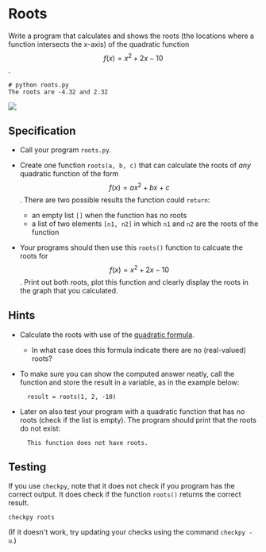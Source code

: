 # Roots

Write a program that calculates and shows the roots (the locations where
a function intersects the x-axis) of the quadratic function $$f(x)=x^2+2x-10$$.

    # python roots.py
    The roots are -4.32 and 2.32

![](../../assets/PolynoomAnalyse.png)


## Specification

* Call your program `roots.py`.

* Create one function `roots(a, b, c)` that can calculate the roots of *any*
quadratic function of the form $$f(x)=ax^2+bx+c$$. There are two possible
results the function could `return`:

    * an empty list `[]` when the function has no roots
    * a list of two elements `[n1, n2]` in which `n1` and `n2` are the roots of the function

* Your programs should then use this `roots()` function to calcuate the roots
for $$f(x)=x^2+2x-10$$. Print out both roots, plot this function and clearly
display the roots in the graph that you calculated.

## Hints

* Calculate the roots with use of the [quadratic formula](https://en.wikipedia.org/wiki/Quadratic_formula).

    * In what case does this formula indicate there are no (real-valued) roots?

* To make sure you can show the computed answer neatly, call the function and store the result in a variable, as in the example below:

        result = roots(1, 2, -10)

* Later on also test your program with a quadratic function that has no roots (check if the list is empty). The program should print that the roots do not exist:

        This function does not have roots.

## Testing

If you use `checkpy`, note that it does not check if you program has the correct output. It does check if the function `roots()` returns the correct result.

    checkpy roots

(If it doesn't work, try updating your checks using the command `checkpy -u`.)

